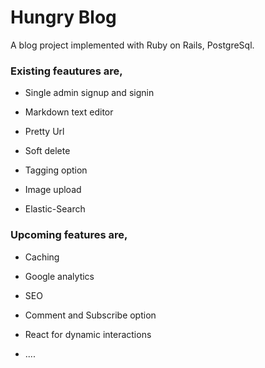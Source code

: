 # Hungry Blog

A blog project implemented with Ruby on Rails, PostgreSql.

### Existing feautures are,

* Single admin signup and signin

* Markdown text editor

* Pretty Url

* Soft delete

* Tagging option

* Image upload

* Elastic-Search

### Upcoming features are,

* Caching

* Google analytics

* SEO

* Comment and Subscribe option

* React for dynamic interactions

* ....

